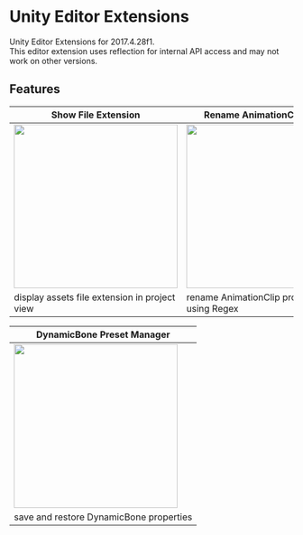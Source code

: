# Unity Editor Extensions

Unity Editor Extensions for 2017.4.28f1.  
This editor extension uses reflection for internal API access and may not work on other versions.


## Features

| Show File Extension | Rename AnimationClip Props | Components Projection |
| ------------------- | -------------------------- | --------------------- |
|<img width="290" src="https://user-images.githubusercontent.com/10832834/66571899-0a860100-ebab-11e9-9862-b789c3426634.png">|<img width="290" src="https://user-images.githubusercontent.com/10832834/67216823-c9b9a200-f45e-11e9-9cfd-fd0688cd897a.png"> | <img width="290" src="https://user-images.githubusercontent.com/10832834/66696037-2d2b2d80-ed03-11e9-845a-89aca5475e88.png"> |
| display assets file extension in project view | rename AnimationClip properties using Regex | copy and paste components attached to GameObject |

| DynamicBone Preset Manager |
| -------------------------- |
| <img width="290" src="https://user-images.githubusercontent.com/10832834/67216652-80695280-f45e-11e9-8842-8cc49f5aa629.png"> |
| save and restore DynamicBone properties |
